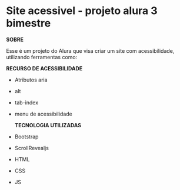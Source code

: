 # Site acessivel - projeto alura 3 bimestre
**SOBRE**

Esse é um projeto do Alura que visa criar um site com acessibilidade, utilizando ferramentas como:

**RECURSO DE ACESSIBILIDADE**
- Atributos aria
- alt
- tab-index
- menu de acessibilidade

  **TECNOLOGIA UTILIZADAS**

- Bootstrap
- ScrollRevealjs
- HTML
- CSS
- JS
